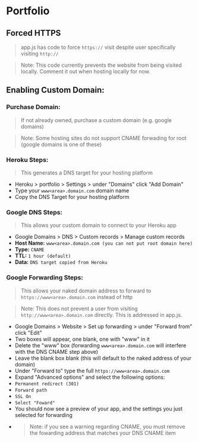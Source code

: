# Portfolio

## Forced HTTPS
> app.js has code to force `https://` visit despite user specifically visiting `http://`

> Note: This code currently prevents the website from being visited locally. Comment it out when
> hosting locally for now.

## Enabling Custom Domain:

### Purchase Domain:
> If not already owned, purchase a custom domain (e.g. google domains)

> Note: Some hosting sites do not support CNAME forwading for root (google domains is one of these)

### Heroku Steps:
> This generates a DNS target for your hosting platform

- Heroku > portfolio > Settings > under "Domains" click "Add Domain"
 - Type your `www<area>.domain.com` domain name
 - Copy the DNS Target for your hosting platform

### Google DNS Steps:
> This allows your custom domain to connect to your Heroku app
 
- Google Domains > DNS > Custom records > Manage custom records
 - **Host Name:** `www<area>.domain.com (you can not put root domain here)`
 - **Type:** `CNAME`
 - **TTL:** `1 hour (default)`
 - **Data:** `DNS target copied from Heroku`
  
### Google Forwarding Steps:
> This allows your naked domain address to forward to `https://www<area>.domain.com` instead of http
 
> Note: This does not prevent a user from visiting `http://www<area>.domain.com` directly. This is addressed in app.js.
 
- Google Domains > Website > Set up forwarding > under "Forward from" click "Edit"
 - Two boxes will appear, one blank, one with "www" in it
  - Delete the "www" box (forwarding `www<area>.domain.com` will interfere with the DNS CNAME step above)
  - Leave the blank box blank (this will default to the naked address of your domain)
- Under "Forward to" type the full `https://www<area>.domain.com`
- Expand "Advanced options" and select the following options:
 - `Permanent redirect (301)`
 - `Forward path`
 - `SSL On`
 - `Select "Foward"`
 - You should now see a preview of your app, and the settings you just selected for forwarding
 - > Note: if you see a warning regarding CNAME, you must remove the fowarding address that matches your DNS CNAME item
  
 



   
